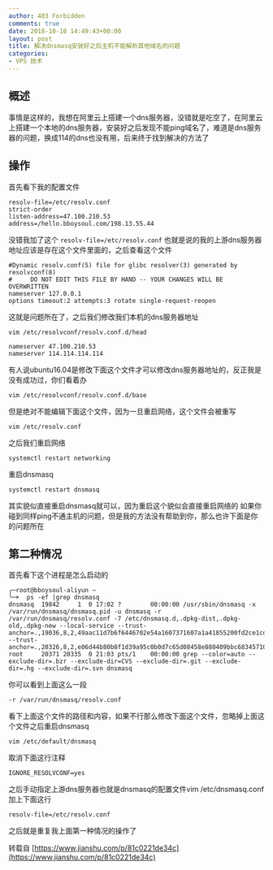 ```yaml
---
author: 403 Forbidden
comments: true
date: 2018-10-10 14:49:43+00:00
layout: post
title: 解决dnsmasq安装好之后主机不能解析其他域名的问题
categories:
- VPS 技术
---
```

## 概述
事情是这样的，我想在阿里云上搭建一个dns服务器，没错就是吃空了，在阿里云上搭建一个本地的dns服务器，安装好之后发现不能ping域名了，难道是dns服务器的问题，换成114的dns也没有用，后来终于找到解决的方法了

## 操作
首先看下我的配置文件
```
resolv-file=/etc/resolv.conf
strict-order
listen-address=47.100.210.53
address=/hello.bboysoul.com/198.13.55.44
```
没错我加了这个 ``resolv-file=/etc/resolv.conf``
也就是说的我的上游dns服务器地址应该是存在这个文件里面的，之后查看这个文件
```
#Dynamic resolv.conf(5) file for glibc resolver(3) generated by resolvconf(8)
#     DO NOT EDIT THIS FILE BY HAND -- YOUR CHANGES WILL BE OVERWRITTEN
nameserver 127.0.0.1
options timeout:2 attempts:3 rotate single-request-reopen
```
这就是问题所在了，之后我们修改我们本机的dns服务器地址
```shell
vim /etc/resolvconf/resolv.conf.d/head
```
```
nameserver 47.100.210.53
nameserver 114.114.114.114
```
有人说ubuntu16.04是修改下面这个文件才可以修改dns服务器地址的，反正我是没有成功过，你们看着办
```shell
vim /etc/resolvconf/resolv.conf.d/base
```
但是绝对不能编辑下面这个文件，因为一旦重启网络，这个文件会被重写
```shell
vim /etc/resolv.conf
```
之后我们重启网络
```shell
systemctl restart networking
```
重启dnsmasq
```shell
systemctl restart dnsmasq
```
其实貌似直接重启dnsmasq就可以，因为重启这个貌似会直接重启网络的
如果你碰到同样ping不通主机的问题，但是我的方法没有帮助到你，那么也许下面是你的问题所在

## 第二种情况
首先看下这个进程是怎么启动的
```
╭─root@bboysoul-aliyun ~  
╰─➤  ps -ef |grep dnsmasq
dnsmasq  19842     1  0 17:02 ?        00:00:00 /usr/sbin/dnsmasq -x /var/run/dnsmasq/dnsmasq.pid -u dnsmasq -r /var/run/dnsmasq/resolv.conf -7 /etc/dnsmasq.d,.dpkg-dist,.dpkg-old,.dpkg-new --local-service --trust-anchor=.,19036,8,2,49aac11d7b6f6446702e54a1607371607a1a41855200fd2ce1cdde32f24e8fb5 --trust-anchor=.,20326,8,2,e06d44b80b8f1d39a95c0b0d7c65d08458e880409bbc683457104237c7f8ec8d
root     20371 20335  0 21:03 pts/1    00:00:00 grep --color=auto --exclude-dir=.bzr --exclude-dir=CVS --exclude-dir=.git --exclude-dir=.hg --exclude-dir=.svn dnsmasq
```
你可以看到上面这么一段
```
-r /var/run/dnsmasq/resolv.conf
```
看下上面这个文件的路径和内容，如果不行那么修改下面这个文件，忽略掉上面这个文件之后重启dnsmasq
```shell
vim /etc/default/dnsmasq
```
取消下面这行注释
```
IGNORE_RESOLVCONF=yes
```
之后手动指定上游dns服务器也就是dnsmasq的配置文件vim /etc/dnsmasq.conf加上下面这行
```
resolv-file=/etc/resolv.conf
```
之后就是重复我上面第一种情况的操作了

转载自 [https://www.jianshu.com/p/81c0221de34c](https://www.jianshu.com/p/81c0221de34c)